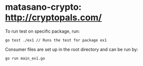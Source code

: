 matasano-crypto: http://cryptopals.com/
===============

To run test on specific package, run:  

    go test ./ex1 // Runs the test for package ex1

Consumer files are set up in the root directory and can be run by:  

    go run main_ex1.go

